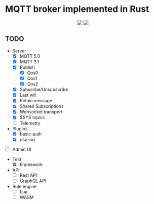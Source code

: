 # MQTT broker implemented in Rust

<div align="center">
  <!-- CI -->
  <img src="https://github.com/sunli829/rsmqtt/workflows/CI/badge.svg" />
  <!-- codecov -->
  <img src="https://codecov.io/gh/sunli829/rsmqtt/branch/master/graph/badge.svg" />
</div>

## TODO

- Server
    - [X] MQTT 5.0
    - [X] MQTT 3.1
    - [X] Publish
      - [X] Qos0
      - [X] Qos1
      - [X] Qos2
    - [X] Subscribe/Unsubscribe
    - [X] Last will
    - [X] Retain message
    - [X] Shared Subscriptions
    - [X] Websocket transport
    - [X] $SYS topics
    - [ ] Telemetry
- Plugins
  - [X] basic-auth
  - [X] oso-acl
- [ ] Admin UI
- Test
  - [X] Framework
- API
  - [ ] Rest API
  - [ ] GraphQL API
- Rule engine
    - [ ] Lua
    - [ ] WASM
